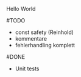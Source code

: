 Hello World

#TODO

- const safety (Reinhold)
- kommentare
- fehlerhandling komplett

#DONE

- Unit tests
